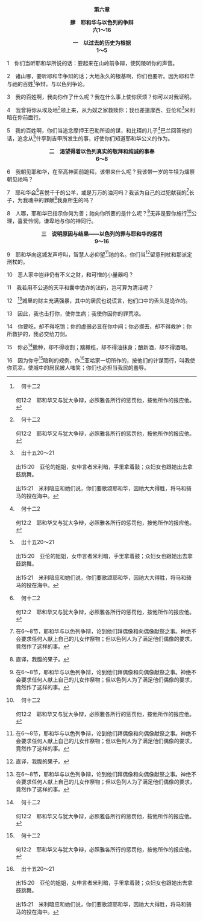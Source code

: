 <p style="text-align:center;font-weight:bold;">第六章</p>

<p style="text-align:center;font-weight:bold;">肆　耶和华与以色列的争辩<br>六1～16</p>

<p style="text-align:center;font-weight:bold;">一　以过去的历史为根据<br>1～5</p>

1　你们当听耶和华所说的话：要起来在山岭前争辩，使冈陵听你的声音。

2　诸山哪，要听耶和华争辩的话；大地永久的根基啊，你们也要听。因为耶和华与祂的百姓[^a]争辩，与以色列争论。

[^a]:　何十二2<br><br>何12:2　耶和华又与犹大争辩，必照雅各所行的惩罚他，按他所作的报应他。

3　我的百姓啊，我向你作了什么呢？我在什么事上使你厌烦？你可以对我证明。

4　我曾将你从埃及地[^a]领上来，从为奴之家救赎你；我也差遣摩西、亚伦和[^b]米利暗在你前面行。

[^a]:　出十二51；二十2；申四20；摩二10<br><br>出12:51　正当那日，耶和华将以色列人按着他们的军队，从埃及地领出来。<br><br>出20:2　我是耶和华你的神，曾将你从埃及地，从为奴之家领出来。<br><br>申4:20　耶和华将你们从埃及领出来，脱离铁炉，要你们作祂的子民，作祂的产业，像今日一样。<br><br>摩2:10　我也将你们从埃及地领上来，在旷野引导你们四十年，使你们得亚摩利人之地为业。

[^b]:　出十五20～21<br><br>出15:20　亚伦的姐姐，女申言者米利暗，手里拿着鼓；众妇女也跟她出去拿鼓跳舞。<br><br>出15:21　米利暗应和她们说，你们要歌颂耶和华，因祂大大得胜，将马和骑马的投在海中。

5　我的百姓啊，你们当追念摩押王巴勒所设的谋，和比珥的儿子[^a]巴兰回答他的话，追念从[^b]什亭到吉甲所发生的事，好使你们知道耶和华公义的作为。

[^a]:　民二二5；二三7；二四10～11；申二三4～5；书二四9～10<br><br>民22:5　他差遣使者往大河边的毗夺去，到比珥的儿子巴兰本乡那里，召巴兰来，说，有一民从埃及出来，遮满这地，住在我的对面。<br><br>民23:7　巴兰便提起诗歌说，巴勒引我出亚兰，摩押王引我出东方的山，说，来啊，为我咒诅雅各；来啊，怒骂以色列。<br><br>民24:10　巴勒向巴兰发怒，就拍掌对他说，我召你来为我咒诅仇敌，不料，你这三次竟完全为他们祝福。<br><br>民24:11　如今你快回本地去吧！我说过我要使你得大尊荣，耶和华却不让你得尊荣。<br><br>申23:4　因为你们出埃及的时候，他们没有拿食物和水在路上迎接你们，又因他们雇了米所波大米的毗夺人比珥的儿子巴兰，来和你们作对，咒诅你们。<br><br>申23:5　耶和华你的神不肯听从巴兰，却使那咒诅变为对你的祝福，因为耶和华你的神爱你。<br><br>书24:9　那时，摩押王西拨的儿子巴勒起来攻击以色列人，打发人召了比珥的儿子巴兰来咒诅你们。<br><br>书24:10　我不肯听巴兰的话，所以他倒为你们连连祝福；这样，我便救你们脱离巴勒的手。

[^b]:　民二五1；三三49；书四19；五10<br><br>民25:1　以色列人住在什亭，百姓与摩押女子行起淫乱。<br><br>民33:49　他们在摩押平原沿约但河边安营，从伯耶施末直到亚伯什亭。<br><br>书4:19　正月初十日，百姓从约但河里上来，就在吉甲，在耶利哥的东边安营。<br><br>书5:10　以色列人在吉甲安营；正月十四日晚上，他们在耶利哥的平原守逾越节。

<p style="text-align:center;font-weight:bold;">二　渴望得着以色列真实的敬拜和纯诚的事奉<br>6～8</p>

6　我朝见耶和华，在至高神面前跪拜，该带来什么呢？我该带一岁的牛犊为燔祭朝见祂吗？

7　耶和华会[^a]喜悦千千的公羊，或是万万的油河吗？我该为自己的过犯献我的[^1]长子，为我魂中的罪献[^2]我身所生的吗？

[^1]:在6～8节，耶和华与以色列争辩，论到他们拜偶像和向偶像献祭之事。神绝不会要求任何人献上自己的儿女作祭物；但以色列人为了满足他们偶像的要求，竟然作了这样的事。

[^2]:直译，我腹的果子。

[^a]:　撒上十五22；诗五一16；赛一11；何六6；太九13；可十二33<br><br>撒上15:22　撒母耳说，耶和华喜悦燔祭和平安祭，岂如喜悦人听从祂的话呢？看哪，听从胜于献祭；听命胜于公羊的脂油。<br><br>诗51:16　你本不喜爱祭物；若喜爱，我就献上；燔祭你也不喜悦。<br><br>赛1:11　耶和华说，你们所献的许多祭物，与我何益呢？公绵羊的燔祭和肥畜的脂油，我已经够了；公牛、羊羔和公山羊的血，我都不喜悦。<br><br>何6:6　我喜悦慈爱，不喜悦祭祀，喜悦认识神，胜于燔祭。<br><br>太9:13　你们去研究，“我要的是怜悯，不是祭祀”，是什么意思；我来本不是召义人，乃是召罪人。<br><br>可12:33　并且全心、全悟性并全力爱祂，又爱邻舍如同自己，就比一切的燔祭，和各样的祭物好得多。

8　人哪，耶和华已指示你何为善；祂向你所要的是什么呢？[^1]无非是要你施行[^a]公理，喜爱怜悯，谦卑地与你的神同行。

[^1]:申言者对基督的讲论是重大的，但对别的事却不然。弥迦在这里论到耶和华要求祂子民的话，不是神的启示，乃是申言者的观念(参诗一1注1二段)。新约中照着神圣启示的神圣观念，是基督已经顶替律法(罗十4)，并且神的子民应当活基督，而不是守律法(加二19～20，腓一20～21上)。

[^a]:　创十八19；赛一17；耶五1；太二三23；路十一42<br><br>创18:19　我眷顾他，为要叫他吩咐他的子孙和他以后的家属，遵守我耶和华的道，秉行公义和公理，使我论到亚伯拉罕的话，都成就在他身上。<br><br>赛1:17　学习行善；寻求公平，解救受欺压的；给孤儿伸冤，为寡妇辨屈。<br><br>耶5:1　你们当在耶路撒冷的街上，跑来跑去，观看察知，并在宽阔处寻找，是否有一人施行公理，寻求忠信；若有，我就赦免这城。<br><br>太23:23　假冒为善的经学家和法利赛人，你们有祸了！因为你们将薄荷、芹菜、茴香，献上十分之一，却撇开律法上更重的事，就是正义、怜悯、信实；这些原是必须行的，那些也是不可撇开的。<br><br>路11:42　你们这些法利赛人有祸了！因为你们将薄荷、芸香并各样菜蔬，献上十分之一，那正义和爱神的事却忽略了；这些原是必须行的，那些也是不可忽略的。

<p style="text-align:center;font-weight:bold;">三　说明原因与结果——以色列的罪与耶和华的惩罚<br>9～16</p>

9　耶和华向这城发声呼叫，智慧人必仰望[^1]祂的名。你们当[^2]留意刑杖和那派定刑杖的。

[^1]:直译，你。

[^2]:直译，听。

10　恶人家中岂非仍有不义之财，和可憎的小量器吗？

11　我若用不公道的天平和囊中诡诈的法码，岂可算为清洁呢？

12　[^1]城里的财主充满强暴，其中的居民也说谎言，他们口中的舌头是诡诈的。

[^1]:直译，它。16节者同。

13　因此，我也击打你，使你生病；我使你因你的罪荒凉。

14　你要吃，却不得吃饱；你的虚弱必显在你中间；你必挪去，却不得救护；你所救护的，我必交给刀剑。

15　你必[^a]撒种，却不得收割；踹橄榄，却不得油抹身；酿新酒，却不得酒喝。

[^a]:　申二八38～40；摩五11；番一13<br><br>申28:38　你带去田间的种子虽多，收进来的却少，因为被蝗虫吃了。<br><br>申28:39　你栽种、修理葡萄园，却不得喝葡萄酒，不得收葡萄，因为被虫子吃了。<br><br>申28:40　你的全境有橄榄树，却得不着油抹身，因为树上的橄榄不熟自落了。<br><br>摩5:11　因为你们践踏贫民，从他们强取麦子为礼物；所以你们用凿过的石头建造房屋，却不得住在其内，栽种美好的葡萄园，却不得喝所出的酒。<br><br>番1:13　他们的财宝必成为掠物，他们的房屋必变为荒场。他们建造房屋，却不得住在其内；栽种葡萄园，却不得喝所出的酒。

16　因为你守[^a]暗利的规例，作[^b]亚哈家一切所作的，按他们的计谋而行，叫我使你荒凉，使城中的居民被人嗤笑；你们也必担当我民的羞辱。

[^a]:　王上十六25～26<br><br>王上16:25　暗利行耶和华眼中看为恶的事，比他以前的诸王作恶更甚。<br><br>王上16:26　他行了尼八的儿子耶罗波安所行的一切道路，行在耶罗波安使以色列人犯罪的那罪中，就是以他们的虚无之物惹耶和华以色列的神发怒。

[^b]:　王上二一25～26<br><br>王上21:25　（的确从来没有像亚哈的，他卖了自己，受他妻子耶洗别耸动，行耶和华眼中看为恶的事；<br><br>王上21:26　他照耶和华在以色列人面前所赶出之亚摩利人所行的，行了极可憎的事，去跟从偶像。）


